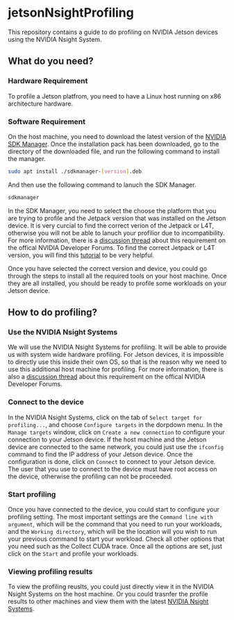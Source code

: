 # jetsonNsightProfiling
This repository contains a guide to do profiling on NVIDIA Jetson devices using the NVIDIA Nsight System.

## What do you need?
### Hardware Requirement
To profile a Jetson platfrom, you need to have a Linux host running on x86 architecture hardware. 
### Software Requirement
On the host machine, you need to download the latest version of the [NVIDIA SDK Manager](https://developer.nvidia.com/nvidia-sdk-manager). 
Once the installation pack has been downloaded, go to the directory of the downloaded file, and run the following command to install the manager.
```sh
sudo apt install ./sdkmanager-[version].deb
```

And then use the following command to lanuch the SDK Manager.
```sh
sdkmanager
```

In the SDK Manager, you need to select the choose the platform that you are trying to profile and the Jetpack version that was installed on the Jetson device. It is very curcial to find the correct verion of the Jetpack or L4T, otherwise you will not be able to lanuch your profilior due to incompatibility. For more information, there is a [discussion thread](https://forums.developer.nvidia.com/t/getting-target-is-not-supported-in-nvidia-nsight-systems-for-tx2/125704/7) about this requirement on the offical NVIDIA Developer Forums. To find the correct Jetpack or L4T version, you will find this [tutorial](https://www.jetsonhacks.com/2017/08/28/quick-tip-which-version-of-l4t-is-running-nvidia-jetson-development-kit/) to be very helpful. 

Once you have selected the correct version and device, you could go through the steps to install all the required tools on your host machine. Once they are all installed, you should be ready to profile some workloads on your Jetson device. 

## How to do profiling?
### Use the NVIDIA Nsight Systems
We will use the NVIDIA Nsight Systems for profiling. It will be able to provide us with system wide hardware profiling. For Jetson devices, it is impossible to directly use this inside their own OS, so that is the reason why we need to use this additional host machine for profiling. For more information, there is also a [discussion thread](https://forums.developer.nvidia.com/t/tx2-nvidia-visual-profiler/64440/3) about this requirement on the offical NVIDIA Developer Forums.

### Connect to the device
In the NVIDIA Nsight Systems, click on the tab of ```Select target for profiling...```, and choose ```Configure targets``` in the dorpdown menu. In the ```Manage targets``` window, click on ```Create a new connection``` to configure your connection to your Jetson device. If the host machine and the Jetson device are connected to the same network, you could just use the ```ifconfig``` command to find the IP address of your Jetson device. Once the configuration is done, click on ```Connect``` to connect to your Jetson device. The user that you use to connect to the device must have root access on the device, otherwise the profiling can not be proceeded. 

### Start profiling
Once you have connected to the device, you could start to configure your profiling setting. The most important settings are the ```Command line with argument```, which will be the command that you need to run your workloads, and the ```Working directory```, which will be the location will you wish to run your previous command to start your workload. Check all other options that you need such as the Collect CUDA trace. Once all the options are set, just click on the ```Start``` and profile your workloads.

### Viewing profiling results
To view the profiling reuslts, you could just directly view it in the NVIDIA Nsight Systems on the host machine. Or you could trasnfer the profile results to other machines and view them with the latest [NVIDIA Nsight Systems](https://developer.nvidia.com/nsight-systems). 